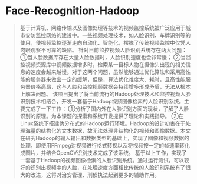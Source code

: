 # Face-Recognition-Hadoop
>	基于计算机、网络传输以及图像处理等技术的视频监控系统被广泛应用于城市安防监控网络的建设中。一些视频处理技术，如人脸识别、车牌识别等的使用，使视频监控逐渐走向自动化、智能化，摆脱了传统视频监控中仅凭人肉眼观察不可靠的缺陷。	针对目前监控视频人脸识别系统存在两大问题：
	①当人脸数据库存在大量人脸数据时，人脸识别速度也会非常慢；
	②当监控视频资源库中视频数据增多时，检索某一目标人物在摄像头出现的相关信息的速度会越来越慢。对于这两个问题，虽然能够通过优化算法和采用高性能的服务器来做出一定的缓解，但是，算法优化难度大、耗时，且高性能服务器价格高昂，这与人脸和监控视频数据会持续增多形成矛盾，无法从根本上解决问题。
>	该项目提出了将当前流行的Hadoop处理技术和监控视频人脸识别技术相结合，开发一套基于Hadoop视频图像检索的人脸识别系统。主要完成了一下工作：
	①分析了国内外在人脸识别方面的现状，了解了人脸识别的原理。为本课题的探索和系统开发提供了理论和实践指导。
	②在Linux系统下搭建伪分布式的Hadoop运行环境。Hadoop的设计初衷在于处理海量的结构化的文本数据，故无法处理非结构化的视频和图像数据。本文在研究Hadoop的输入输出和数据类型的基础上，实现了图像和视频数据的处理，即使用FFmpeg对视频进行格式转换以及将视频按一定的帧速率转化成图片，并结合OpenCV识别技术完成了该系统。
	基于以上工作，实现了一套基于Hadoop的视频图像检索的人脸识别系统。通过运行测试，可以较好的识别出视频中的人脸，在处理速度方面相比传统的人脸识别系统有了很大的改进，这将对治安管理、刑侦执法起到更多的辅助作用。
